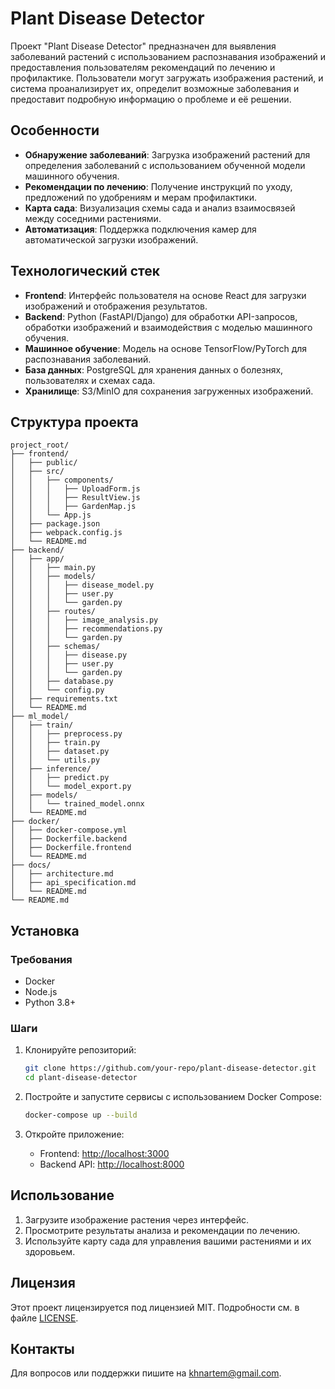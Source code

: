 # Plant Disease Detector

Проект "Plant Disease Detector" предназначен для выявления заболеваний растений с использованием распознавания изображений и предоставления пользователям рекомендаций по лечению и профилактике. Пользователи могут загружать изображения растений, и система проанализирует их, определит возможные заболевания и предоставит подробную информацию о проблеме и её решении.

## Особенности
- **Обнаружение заболеваний**: Загрузка изображений растений для определения заболеваний с использованием обученной модели машинного обучения.
- **Рекомендации по лечению**: Получение инструкций по уходу, предложений по удобрениям и мерам профилактики.
- **Карта сада**: Визуализация схемы сада и анализ взаимосвязей между соседними растениями.
- **Автоматизация**: Поддержка подключения камер для автоматической загрузки изображений.

## Технологический стек
- **Frontend**: Интерфейс пользователя на основе React для загрузки изображений и отображения результатов.
- **Backend**: Python (FastAPI/Django) для обработки API-запросов, обработки изображений и взаимодействия с моделью машинного обучения.
- **Машинное обучение**: Модель на основе TensorFlow/PyTorch для распознавания заболеваний.
- **База данных**: PostgreSQL для хранения данных о болезнях, пользователях и схемах сада.
- **Хранилище**: S3/MinIO для сохранения загруженных изображений.

## Структура проекта
```
project_root/
├── frontend/
│   ├── public/
│   ├── src/
│   │   ├── components/
│   │   │   ├── UploadForm.js
│   │   │   ├── ResultView.js
│   │   │   ├── GardenMap.js
│   │   └── App.js
│   ├── package.json
│   ├── webpack.config.js
│   └── README.md
├── backend/
│   ├── app/
│   │   ├── main.py
│   │   ├── models/
│   │   │   ├── disease_model.py
│   │   │   ├── user.py
│   │   │   └── garden.py
│   │   ├── routes/
│   │   │   ├── image_analysis.py
│   │   │   ├── recommendations.py
│   │   │   └── garden.py
│   │   ├── schemas/
│   │   │   ├── disease.py
│   │   │   ├── user.py
│   │   │   └── garden.py
│   │   ├── database.py
│   │   └── config.py
│   ├── requirements.txt
│   └── README.md
├── ml_model/
│   ├── train/
│   │   ├── preprocess.py
│   │   ├── train.py
│   │   ├── dataset.py
│   │   └── utils.py
│   ├── inference/
│   │   ├── predict.py
│   │   └── model_export.py
│   ├── models/
│   │   └── trained_model.onnx
│   └── README.md
├── docker/
│   ├── docker-compose.yml
│   ├── Dockerfile.backend
│   ├── Dockerfile.frontend
│   └── README.md
├── docs/
│   ├── architecture.md
│   ├── api_specification.md
│   └── README.md
└── README.md
```

## Установка

### Требования
- Docker
- Node.js
- Python 3.8+

### Шаги
1. Клонируйте репозиторий:
   ```bash
   git clone https://github.com/your-repo/plant-disease-detector.git
   cd plant-disease-detector
   ```

2. Постройте и запустите сервисы с использованием Docker Compose:
   ```bash
   docker-compose up --build
   ```

3. Откройте приложение:
   - Frontend: [http://localhost:3000](http://localhost:3000)
   - Backend API: [http://localhost:8000](http://localhost:8000)

## Использование
1. Загрузите изображение растения через интерфейс.
2. Просмотрите результаты анализа и рекомендации по лечению.
3. Используйте карту сада для управления вашими растениями и их здоровьем.

## Лицензия
Этот проект лицензируется под лицензией MIT. Подробности см. в файле [LICENSE](LICENSE).

## Контакты
Для вопросов или поддержки пишите на khnartem@gmail.com.
